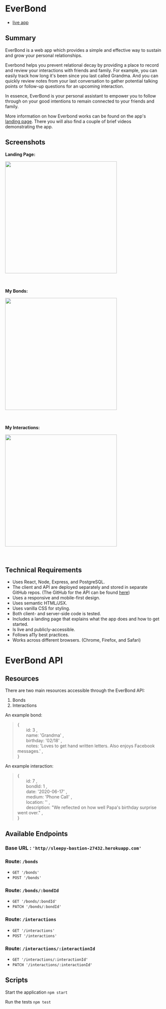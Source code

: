 # EverBond
* [live app](https://everbond.now.sh)

## Summary

EverBond is a web app which provides a simple and effective way to sustain and grow your personal relationships.

Everbond helps you prevent relational decay by providing a place to record and review your interactions with friends and family. For example, you can easily track how long it's been since you last called Grandma. And you can quickly review notes from your last conversation to gather potential talking points or follow-up questions for an upcoming interaction.

In essence, EverBond is your personal assistant to empower you to follow through on your good intentions to remain connected to your friends and family.

More information on how Everbond works can be found on the app's [landing page](https://everbond.now.sh). There you will also find a couple of brief videos demonstrating the app.

## Screenshots

**Landing Page:**

<a href="Landing Page"><img src="public/screenshots/everbond-landing-page.png" width="360" ></a><br><br><br>

**My Bonds:**

<a href="My Bonds"><img src="public/screenshots/everbond-my-bonds.png" width="360" ></a><br><br><br>

**My Interactions:**

<a href="My Interactions"><img src="public/screenshots/everbond-my-interactions.png" width="360" ></a><br><br><br>

## Technical Requirements

* Uses React, Node, Express, and PostgreSQL.
* The client and API are deployed separately and stored in separate GitHub repos. (The GitHub for the API can be found [here](https://github.com/caleb-king/everbond-server))
* Uses a responsive and mobile-first design.
* Uses semantic HTML/JSX.
* Uses vanilla CSS for styling.
* Both client- and server-side code is tested.
* Includes a landing page that explains what the app does and how to get started.
* Is live and publicly-accessible.
* Follows a11y best practices.
* Works across different browsers. (Chrome, Firefox, and Safari)



# EverBond API

## Resources

There are two main resources accessible through the EverBond API:

1) Bonds
2) Interactions

An example bond:
> {<br>
  id: 3 ,<br>
  name: 'Grandma' ,<br>
  birthday: '02/18' ,<br>
  notes:
    'Loves to get hand written letters. Also enjoys Facebook messages.' ,<br>
}

An example interaction:
> {<br>
  id: 7 ,<br>
  bondId: 1 ,<br>
  date: '2020-06-17' ,<br>
  medium: 'Phone Call' ,<br>
  location: '' ,<br>
  description:
  "We reflected on how well Papa's birthday surprise went over." ,<br>
}
## Available Endpoints

### Base URL : `'http//sleepy-bastion-27432.herokuapp.com'`

### Route: `/bonds`

* `GET '/bonds'`
* `POST '/bonds'`

### Route: `/bonds/:bondId`

* `GET '/bonds/:bondId'`
* `PATCH '/bonds/:bondId'`

### Route: `/interactions`

* `GET '/interactions'`
* `POST '/interactions'`

### Route: `/interactions/:interactionId`

* `GET '/interactions/:interactionId'`
* `PATCH '/interactions/:interactionId'`

## Scripts

Start the application `npm start`

Run the tests `npm test`